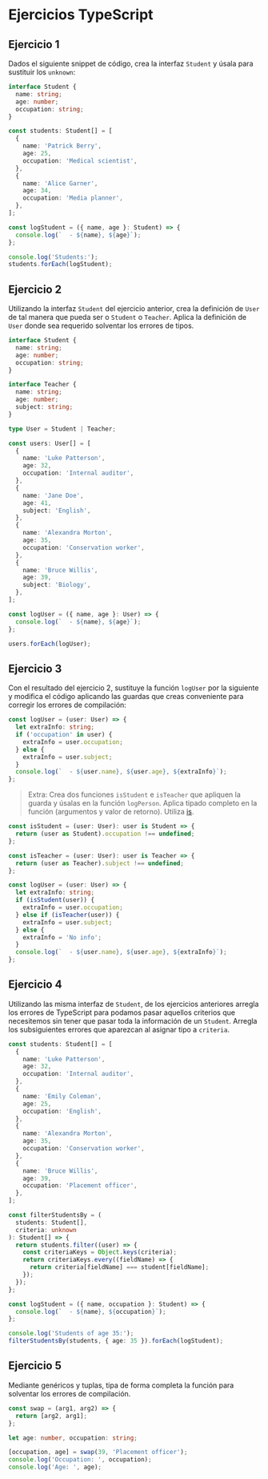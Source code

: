 # Ejercicios TypeScript

## Ejercicio 1

Dados el siguiente snippet de código, crea la interfaz `Student` y úsala para sustituir los `unknown`:

```ts
interface Student {
  name: string;
  age: number;
  occupation: string;
}

const students: Student[] = [
  {
    name: 'Patrick Berry',
    age: 25,
    occupation: 'Medical scientist',
  },
  {
    name: 'Alice Garner',
    age: 34,
    occupation: 'Media planner',
  },
];

const logStudent = ({ name, age }: Student) => {
  console.log(`  - ${name}, ${age}`);
};

console.log('Students:');
students.forEach(logStudent);
```

## Ejercicio 2

Utilizando la interfaz `Student` del ejercicio anterior, crea la definición de `User`
de tal manera que pueda ser o `Student` o `Teacher`.
Aplica la definición de `User` donde sea requerido solventar los errores de tipos.

```ts
interface Student {
  name: string;
  age: number;
  occupation: string;
}

interface Teacher {
  name: string;
  age: number;
  subject: string;
}

type User = Student | Teacher;

const users: User[] = [
  {
    name: 'Luke Patterson',
    age: 32,
    occupation: 'Internal auditor',
  },
  {
    name: 'Jane Doe',
    age: 41,
    subject: 'English',
  },
  {
    name: 'Alexandra Morton',
    age: 35,
    occupation: 'Conservation worker',
  },
  {
    name: 'Bruce Willis',
    age: 39,
    subject: 'Biology',
  },
];

const logUser = ({ name, age }: User) => {
  console.log(`  - ${name}, ${age}`);
};

users.forEach(logUser);
```

## Ejercicio 3

Con el resultado del ejercicio 2, sustituye la función `logUser` por la siguiente
y modifica el código aplicando las guardas que creas conveniente para corregir
los errores de compilación:

```ts
const logUser = (user: User) => {
  let extraInfo: string;
  if ('occupation' in user) {
    extraInfo = user.occupation;
  } else {
    extraInfo = user.subject;
  }
  console.log(`  - ${user.name}, ${user.age}, ${extraInfo}`);
};
```

> Extra: Crea dos funciones `isStudent` e `isTeacher` que apliquen la guarda y úsalas en la función `logPerson`.
> Aplica tipado completo en la función (argumentos y valor de retorno). Utiliza [is](https://www.typescriptlang.org/docs/handbook/2/narrowing.html#using-type-predicates).

```ts
const isStudent = (user: User): user is Student => {
  return (user as Student).occupation !== undefined;
};

const isTeacher = (user: User): user is Teacher => {
  return (user as Teacher).subject !== undefined;
};

const logUser = (user: User) => {
  let extraInfo: string;
  if (isStudent(user)) {
    extraInfo = user.occupation;
  } else if (isTeacher(user)) {
    extraInfo = user.subject;
  } else {
    extraInfo = 'No info';
  }
  console.log(`  - ${user.name}, ${user.age}, ${extraInfo}`);
};
```

## Ejercicio 4

Utilizando las misma interfaz de `Student`, de los ejercicios anteriores
arregla los errores de TypeScript para podamos pasar aquellos criterios que
necesitemos sin tener que pasar toda la información de un `Student`.
Arregla los subsiguientes errores que aparezcan al asignar tipo a `criteria`.

```ts
const students: Student[] = [
  {
    name: 'Luke Patterson',
    age: 32,
    occupation: 'Internal auditor',
  },
  {
    name: 'Emily Coleman',
    age: 25,
    occupation: 'English',
  },
  {
    name: 'Alexandra Morton',
    age: 35,
    occupation: 'Conservation worker',
  },
  {
    name: 'Bruce Willis',
    age: 39,
    occupation: 'Placement officer',
  },
];

const filterStudentsBy = (
  students: Student[],
  criteria: unknown
): Student[] => {
  return students.filter((user) => {
    const criteriaKeys = Object.keys(criteria);
    return criteriaKeys.every((fieldName) => {
      return criteria[fieldName] === student[fieldName];
    });
  });
};

const logStudent = ({ name, occupation }: Student) => {
  console.log(`  - ${name}, ${occupation}`);
};

console.log('Students of age 35:');
filterStudentsBy(students, { age: 35 }).forEach(logStudent);
```

## Ejercicio 5

Mediante genéricos y tuplas, tipa de forma completa la función para solventar los
errores de compilación.

```ts
const swap = (arg1, arg2) => {
  return [arg2, arg1];
};

let age: number, occupation: string;

[occupation, age] = swap(39, 'Placement officer');
console.log('Occupation: ', occupation);
console.log('Age: ', age);
```
